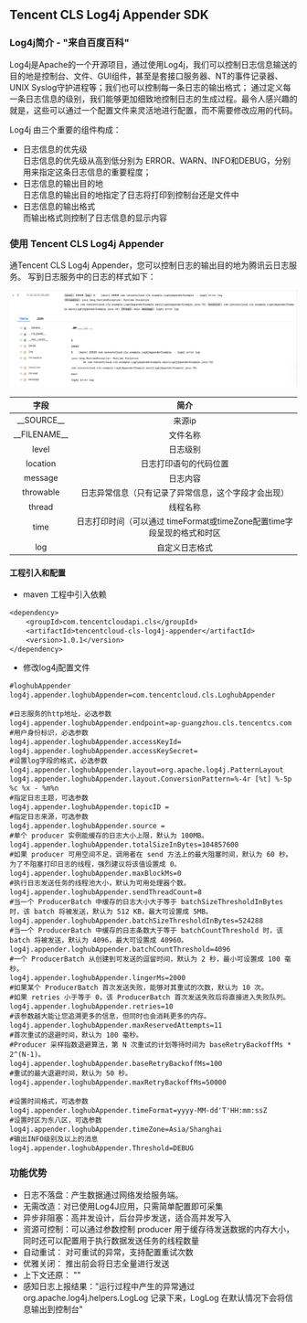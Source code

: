Tencent CLS Log4j Appender SDK 
---

### Log4j简介 - "来自百度百科"

Log4j是Apache的一个开源项目，通过使用Log4j，我们可以控制日志信息输送的目的地是控制台、文件、GUI组件，甚至是套接口服务器、NT的事件记录器、UNIX Syslog守护进程等；我们也可以控制每一条日志的输出格式；
通过定义每一条日志信息的级别，我们能够更加细致地控制日志的生成过程。最令人感兴趣的就是，这些可以通过一个配置文件来灵活地进行配置，而不需要修改应用的代码。

Log4j 由三个重要的组件构成：
- 日志信息的优先级  
日志信息的优先级从高到低分别为 ERROR、WARN、INFO和DEBUG，分别用来指定这条日志信息的重要程度；
- 日志信息的输出目的地  
日志信息的输出目的地指定了日志将打印到控制台还是文件中
- 日志信息的输出格式  
而输出格式则控制了日志信息的显示内容

### 使用 Tencent CLS Log4j Appender

通Tencent CLS Log4j Appender，您可以控制日志的输出目的地为腾讯云日志服务。
写到日志服务中的日志的样式如下：

![demo](./demo.png)

|  字段   | 简介  |
| :----:   |:----:   |
| \_\_SOURCE__  | 来源ip |
| \_\_FILENAME__  | 文件名称 |
|level|日志级别|
|location|日志打印语句的代码位置|
|message|日志内容|
|throwable|日志异常信息（只有记录了异常信息，这个字段才会出现）|
|thread|线程名称|
|time|日志打印时间（可以通过 timeFormat或timeZone配置time字段呈现的格式和时区|
|log|自定义日志格式|

#### 工程引入和配置

- maven 工程中引入依赖
```
<dependency>
    <groupId>com.tencentcloudapi.cls</groupId>
    <artifactId>tencentcloud-cls-log4j-appender</artifactId>
    <version>1.0.1</version>
</dependency>
```

- 修改log4j配置文件

```
#loghubAppender
log4j.appender.loghubAppender=com.tencentcloud.cls.LoghubAppender

#日志服务的http地址，必选参数
log4j.appender.loghubAppender.endpoint=ap-guangzhou.cls.tencentcs.com
#用户身份标识，必选参数
log4j.appender.loghubAppender.accessKeyId=
log4j.appender.loghubAppender.accessKeySecret=
#设置log字段的格式，必选参数
log4j.appender.loghubAppender.layout=org.apache.log4j.PatternLayout
log4j.appender.loghubAppender.layout.ConversionPattern=%-4r [%t] %-5p %c %x - %m%n
#指定日志主题，可选参数
log4j.appender.loghubAppender.topicID =
#指定日志来源，可选参数
log4j.appender.loghubAppender.source =
#单个 producer 实例能缓存的日志大小上限，默认为 100MB。
log4j.appender.loghubAppender.totalSizeInBytes=104857600
#如果 producer 可用空间不足，调用者在 send 方法上的最大阻塞时间，默认为 60 秒。为了不阻塞打印日志的线程，强烈建议将该值设置成 0。
log4j.appender.loghubAppender.maxBlockMs=0
#执行日志发送任务的线程池大小，默认为可用处理器个数。
log4j.appender.loghubAppender.sendThreadCount=8
#当一个 ProducerBatch 中缓存的日志大小大于等于 batchSizeThresholdInBytes 时，该 batch 将被发送，默认为 512 KB，最大可设置成 5MB。
log4j.appender.loghubAppender.batchSizeThresholdInBytes=524288
#当一个 ProducerBatch 中缓存的日志条数大于等于 batchCountThreshold 时，该 batch 将被发送，默认为 4096，最大可设置成 40960。
log4j.appender.loghubAppender.batchCountThreshold=4096
#一个 ProducerBatch 从创建到可发送的逗留时间，默认为 2 秒，最小可设置成 100 毫秒。
log4j.appender.loghubAppender.lingerMs=2000
#如果某个 ProducerBatch 首次发送失败，能够对其重试的次数，默认为 10 次。
#如果 retries 小于等于 0，该 ProducerBatch 首次发送失败后将直接进入失败队列。
log4j.appender.loghubAppender.retries=10
#该参数越大能让您追溯更多的信息，但同时也会消耗更多的内存。
log4j.appender.loghubAppender.maxReservedAttempts=11
#首次重试的退避时间，默认为 100 毫秒。
#Producer 采样指数退避算法，第 N 次重试的计划等待时间为 baseRetryBackoffMs * 2^(N-1)。
log4j.appender.loghubAppender.baseRetryBackoffMs=100
#重试的最大退避时间，默认为 50 秒。
log4j.appender.loghubAppender.maxRetryBackoffMs=50000

#设置时间格式，可选参数
log4j.appender.loghubAppender.timeFormat=yyyy-MM-dd'T'HH:mm:ssZ
#设置时区为东八区，可选参数
log4j.appender.loghubAppender.timeZone=Asia/Shanghai
#输出INFO级别及以上的消息
log4j.appender.loghubAppender.Threshold=DEBUG
```

### 功能优势

- 日志不落盘：产生数据通过网络发给服务端。
- 无需改造：对已使用Log4J应用，只需简单配置即可采集
- 异步非阻塞：高并发设计，后台异步发送，适合高并发写入
- 资源可控制：可以通过参数控制 producer 用于缓存待发送数据的内存大小，同时还可以配置用于执行数据发送任务的线程数量
- 自动重试： 对可重试的异常，支持配置重试次数
- 优雅关闭： 推出前会将日志全量进行发送
- 上下文还原： ""
- 感知日志上报结果："运行过程中产生的异常通过 org.apache.log4j.helpers.LogLog 记录下来，LogLog 在默认情况下会将信息输出到控制台"





